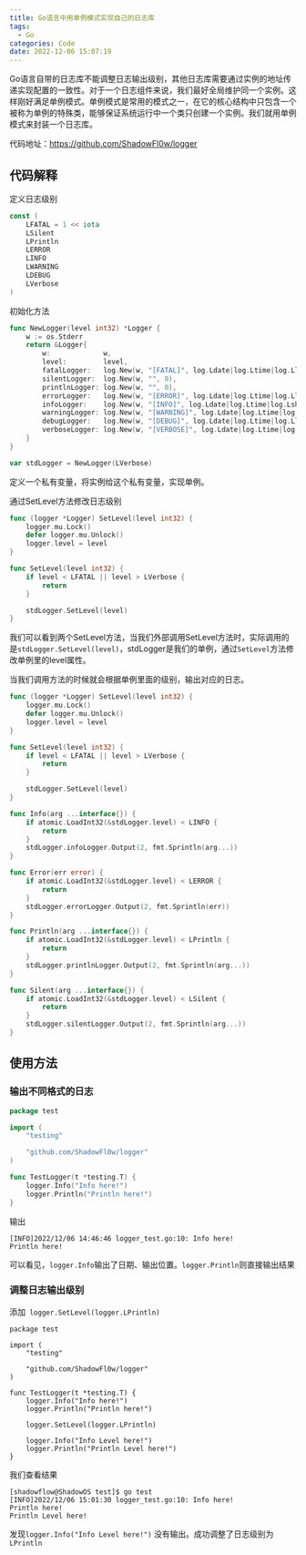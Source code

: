 ```yaml
---
title: Go语言中用单例模式实现自己的日志库
tags:
  - Go
categories: Code
date: 2022-12-06 15:07:19
---
```





Go语言自带的日志库不能调整日志输出级别，其他日志库需要通过实例的地址传递实现配置的一致性。对于一个日志组件来说，我们最好全局维护同一个实例。这样刚好满足单例模式。单例模式是常用的模式之一，在它的核心结构中只包含一个被称为单例的特殊类，能够保证系统运行中一个类只创建一个实例。我们就用单例模式来封装一个日志库。

<!-- more -->

代码地址：https://github.com/ShadowFl0w/logger



## 代码解释

定义日志级别

```go
const (
	LFATAL = 1 << iota
	LSilent
	LPrintln
	LERROR
	LINFO
	LWARNING
	LDEBUG
	LVerbose
)
```



初始化方法

```Go
func NewLogger(level int32) *Logger {
	w := os.Stderr
	return &Logger{
		w:             w,
		level:         level,
		fatalLogger:   log.New(w, "[FATAL]", log.Ldate|log.Ltime|log.Llongfile),
		silentLogger:  log.New(w, "", 0),
		printlnLogger: log.New(w, "", 0),
		errorLogger:   log.New(w, "[ERROR]", log.Ldate|log.Ltime|log.Llongfile),
		infoLogger:    log.New(w, "[INFO]", log.Ldate|log.Ltime|log.Lshortfile),
		warningLogger: log.New(w, "[WARNING]", log.Ldate|log.Ltime|log.Llongfile),
		debugLogger:   log.New(w, "[DEBUG]", log.Ldate|log.Ltime|log.Llongfile),
		verboseLogger: log.New(w, "[VERBOSE]", log.Ldate|log.Ltime|log.Llongfile),
	}
}
```



```go
var stdLogger = NewLogger(LVerbose)
```



定义一个私有变量，将实例给这个私有变量，实现单例。



通过SetLevel方法修改日志级别

```go
func (logger *Logger) SetLevel(level int32) {
	logger.mu.Lock()
	defer logger.mu.Unlock()
	logger.level = level
}

func SetLevel(level int32) {
	if level < LFATAL || level > LVerbose {
		return
	}

	stdLogger.SetLevel(level)
}

```

我们可以看到两个SetLevel方法，当我们外部调用SetLevel方法时，实际调用的是`stdLogger.SetLevel(level)`，stdLogger是我们的单例，通过`SetLevel`方法修改单例里的level属性。

当我们调用方法的时候就会根据单例里面的级别，输出对应的日志。

```go
func (logger *Logger) SetLevel(level int32) {
	logger.mu.Lock()
	defer logger.mu.Unlock()
	logger.level = level
}

func SetLevel(level int32) {
	if level < LFATAL || level > LVerbose {
		return
	}

	stdLogger.SetLevel(level)
}

func Info(arg ...interface{}) {
	if atomic.LoadInt32(&stdLogger.level) < LINFO {
		return
	}
	stdLogger.infoLogger.Output(2, fmt.Sprintln(arg...))
}

func Error(err error) {
	if atomic.LoadInt32(&stdLogger.level) < LERROR {
		return
	}
	stdLogger.errorLogger.Output(2, fmt.Sprintln(err))
}

func Println(arg ...interface{}) {
	if atomic.LoadInt32(&stdLogger.level) < LPrintln {
		return
	}
	stdLogger.printlnLogger.Output(2, fmt.Sprintln(arg...))
}

func Silent(arg ...interface{}) {
	if atomic.LoadInt32(&stdLogger.level) < LSilent {
		return
	}
	stdLogger.silentLogger.Output(2, fmt.Sprintln(arg...))
}
```



## 使用方法

### 输出不同格式的日志

```go
package test

import (
	"testing"

	"github.com/ShadowFl0w/logger"
)

func TestLogger(t *testing.T) {
	logger.Info("Info here!")
	logger.Println("Println here!")
}

```

输出

```
[INFO]2022/12/06 14:46:46 logger_test.go:10: Info here!
Println here!
```

可以看见，`logger.Info`输出了日期、输出位置。`logger.Println`则直接输出结果



### 调整日志输出级别

添加`	logger.SetLevel(logger.LPrintln)`

```
package test

import (
	"testing"

	"github.com/ShadowFl0w/logger"
)

func TestLogger(t *testing.T) {
	logger.Info("Info here!")
	logger.Println("Println here!")

	logger.SetLevel(logger.LPrintln)

	logger.Info("Info Level here!")
	logger.Println("Println Level here!")
}

```

我们查看结果

```
[shadowflow@ShadowOS test]$ go test
[INFO]2022/12/06 15:01:30 logger_test.go:10: Info here!
Println here!
Println Level here!
```

发现`logger.Info("Info Level here!")` 没有输出。成功调整了日志级别为`LPrintln`







